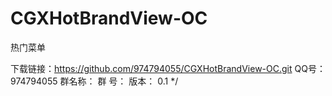 # CGXHotBrandView-OC
热门菜单

下载链接：https://github.com/974794055/CGXHotBrandView-OC.git
QQ号：974794055
群名称：
群   号：
版本： 0.1
*/

